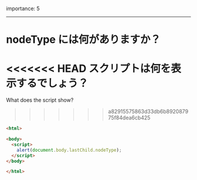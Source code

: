 importance: 5

---

# nodeType には何がありますか？

<<<<<<< HEAD
スクリプトは何を表示するでしょう？
=======
What does the script show?
>>>>>>> a82915575863d33db6b892087975f84dea6cb425

```html
<html>

<body>
  <script>
    alert(document.body.lastChild.nodeType);
  </script>
</body>

</html>
```
